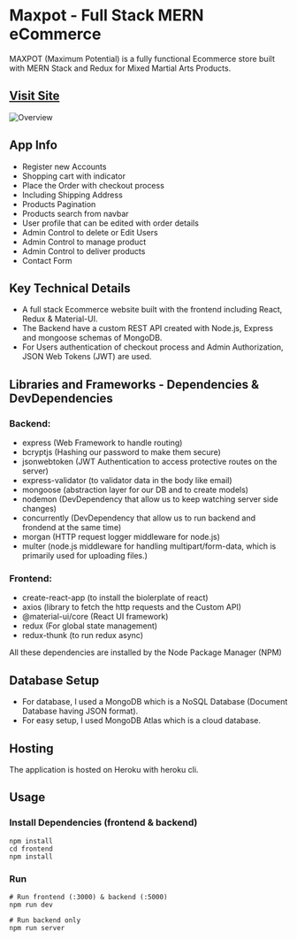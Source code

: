 # Maxpot - Full Stack MERN eCommerce

MAXPOT (Maximum Potential) is a fully functional Ecommerce store built with MERN Stack and Redux for Mixed Martial Arts Products.

## [Visit Site](https://maxpot.herokuapp.com/)

![Overview](https://i.ibb.co/zNch5jz/1.png)

## App Info

- Register new Accounts
- Shopping cart with indicator
- Place the Order with checkout process
- Including Shipping Address
- Products Pagination
- Products search from navbar
- User profile that can be edited with order details
- Admin Control to delete or Edit Users
- Admin Control to manage product
- Admin Control to deliver products
- Contact Form

## Key Technical Details

- A full stack Ecommerce website built with the frontend including React, Redux & Material-UI.
- The Backend have a custom REST API created with Node.js, Express and mongoose schemas of MongoDB.
- For Users authentication of checkout process and Admin Authorization, JSON Web Tokens (JWT) are used.

## Libraries and Frameworks - Dependencies & DevDependencies

### Backend:

- express (Web Framework to handle routing)
- bcryptjs (Hashing our password to make them secure)
- jsonwebtoken (JWT Authentication to access protective routes on the server)
- express-validator (to validator data in the body like email)
- mongoose (abstraction layer for our DB and to create models)
- nodemon (DevDependency that allow us to keep watching server side changes)
- concurrently (DevDependency that allow us to run backend and frondend at the same time)
- morgan (HTTP request logger middleware for node.js)
- multer (node.js middleware for handling multipart/form-data, which is primarily used for uploading files.)

### Frontend:

- create-react-app (to install the biolerplate of react)
- axios (library to fetch the http requests and the Custom API)
- @material-ui/core (React UI framework)
- redux (For global state management)
- redux-thunk (to run redux async)

All these dependencies are installed by the Node Package Manager (NPM)

## Database Setup

- For database, I used a MongoDB which is a NoSQL Database (Document Database having JSON format).
- For easy setup, I used MongoDB Atlas which is a cloud database.

## Hosting

The application is hosted on Heroku with heroku cli.

## Usage

### Install Dependencies (frontend & backend)

```
npm install
cd frontend
npm install
```

### Run

```
# Run frontend (:3000) & backend (:5000)
npm run dev

# Run backend only
npm run server
```
